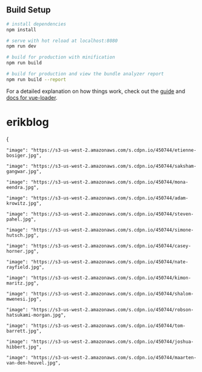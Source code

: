 ## Build Setup

``` bash
# install dependencies
npm install

# serve with hot reload at localhost:8080
npm run dev

# build for production with minification
npm run build

# build for production and view the bundle analyzer report
npm run build --report
```

For a detailed explanation on how things work, check out the [guide](http://vuejs-templates.github.io/webpack/) and [docs for vue-loader](http://vuejs.github.io/vue-loader).
# erikblog


{

    "image": "https://s3-us-west-2.amazonaws.com/s.cdpn.io/450744/etienne-bosiger.jpg",

    "image": "https://s3-us-west-2.amazonaws.com/s.cdpn.io/450744/saksham-gangwar.jpg",

    "image": "https://s3-us-west-2.amazonaws.com/s.cdpn.io/450744/mona-eendra.jpg",

    "image": "https://s3-us-west-2.amazonaws.com/s.cdpn.io/450744/adam-krowitz.jpg",

    "image": "https://s3-us-west-2.amazonaws.com/s.cdpn.io/450744/steven-pahel.jpg",

    "image": "https://s3-us-west-2.amazonaws.com/s.cdpn.io/450744/simone-hutsch.jpg",

    "image": "https://s3-us-west-2.amazonaws.com/s.cdpn.io/450744/casey-horner.jpg",

    "image": "https://s3-us-west-2.amazonaws.com/s.cdpn.io/450744/nate-rayfield.jpg",

    "image": "https://s3-us-west-2.amazonaws.com/s.cdpn.io/450744/kimon-maritz.jpg",

    "image": "https://s3-us-west-2.amazonaws.com/s.cdpn.io/450744/shalom-mwenesi.jpg",

    "image": "https://s3-us-west-2.amazonaws.com/s.cdpn.io/450744/robson-hatsukami-morgan.jpg",

    "image": "https://s3-us-west-2.amazonaws.com/s.cdpn.io/450744/tom-barrett.jpg",

    "image": "https://s3-us-west-2.amazonaws.com/s.cdpn.io/450744/joshua-hibbert.jpg",

    "image": "https://s3-us-west-2.amazonaws.com/s.cdpn.io/450744/maarten-van-den-heuvel.jpg",
